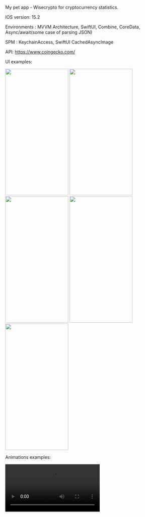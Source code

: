 My pet app - Wisecrypto for cryptocurrency statistics.

IOS version:   15.2

Environments : MVVM Architecture,
               SwiftUI,
               Combine,
               CoreData,
               Async/await(some case of parsing JSON)

SPM :          KeychainAccess,
               SwiftUI CachedAsyncImage 

API:          https://www.coingecko.com/

UI examples:

<img src="https://user-images.githubusercontent.com/61916414/228845056-ff9758c4-9e7b-4759-a954-c1738d9b45ff.png" width="200" height="400" /> <img src="https://user-images.githubusercontent.com/61916414/228845080-bfabc602-0a54-441d-8fc0-896129b0cb9d.png" width="200" height="400" /> <img src="https://user-images.githubusercontent.com/61916414/228845118-c9c98910-2ed3-4ac3-b3aa-7999b48aa965.png" width="200" height="400" /> <img src="https://user-images.githubusercontent.com/61916414/228845136-11327749-0e98-43e8-a830-f4585054bbf0.png" width="200" height="400" /> <img src="https://user-images.githubusercontent.com/61916414/228845147-fbe00f82-80e8-4938-b378-fd274e32bae2.png" width="200" height="400" />

Animations examples:

<video src="https://user-images.githubusercontent.com/61916414/228845579-30f61715-c1c1-4208-a4de-178015b3cd29.mp4" /> 

<video src="https://user-images.githubusercontent.com/61916414/228845663-7cc0a19b-c1bf-4cf5-9946-e02636150025.mp4" />

<video src="https://user-images.githubusercontent.com/61916414/228845692-d6927f10-3b30-4939-92eb-9da3779c38fb.mp4" />

<video src="https://user-images.githubusercontent.com/61916414/228845730-14c26b0a-fe66-4387-9543-2e2595d66236.mp4" />
